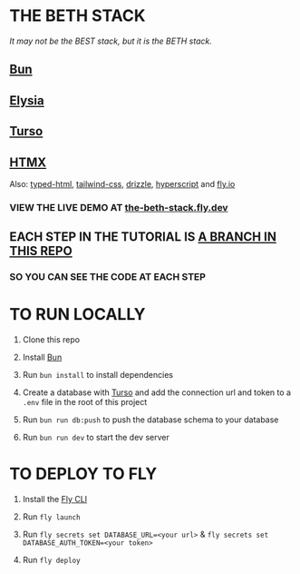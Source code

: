 # THE BETH STACK

_It may not be the BEST stack, but it is the BETH stack._

## [Bun](https://bun.sh/)

## [Elysia](https://elysiajs.com/)

## [Turso](https://turso.tech/)

## [HTMX](https://htmx.org/)

Also: [typed-html](https://github.com/nicojs/typed-html), [tailwind-css](https://tailwindcss.com/), [drizzle](https://orm.drizzle.team/), [hyperscript](https://hyperscript.org/) and [fly.io](https://fly.io/)

### VIEW THE LIVE DEMO AT [the-beth-stack.fly.dev](https://the-beth-stack.fly.dev/)

## EACH STEP IN THE TUTORIAL IS [A BRANCH IN THIS REPO](https://github.com/ethanniser/the-beth-stack/branches)

### SO YOU CAN SEE THE CODE AT EACH STEP

# TO RUN LOCALLY

1. Clone this repo

2. Install [Bun](https://bun.sh)

3. Run `bun install` to install dependencies

4. Create a database with [Turso](https://turso.tech) and add the connection url and token to a `.env` file in the root of this project

5. Run `bun run db:push` to push the database schema to your database

6. Run `bun run dev` to start the dev server

# TO DEPLOY TO FLY

1. Install the [Fly CLI](https://fly.io/docs/hands-on/install-flyctl/)

2. Run `fly launch`

3. Run `fly secrets set DATABASE_URL=<your url>` & `fly secrets set DATABASE_AUTH_TOKEN=<your token>`

4. Run `fly deploy`
